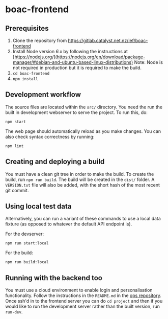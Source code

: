 # boac-frontend

## Prerequisites

1. Clone the repository from https://gitlab.catalyst.net.nz/lef/boac-frontend
2. Install Node version *6.x* by following the instructions at [https://nodejs.org/](https://nodejs.org/en/download/package-manager/#debian-and-ubuntu-based-linux-distributions)
Note: Node is not required in production but it is required to make the build.
3. `cd boac-frontend`
4. `npm install`

## Development workflow

The source files are located within the `src/` directory. You need the run the
built in development webserver to serve the project. To run this, do:

`npm start`

The web page should automatically reload as you make changes. You can also check
syntax correctness by running:

`npm lint`

## Creating and deploying a build

You must have a clean git tree in order to make the build. To create the build,
run `npm run build`. The build will be created in the `dist/` folder. A
`VERSION.txt` file will also be added, with the short hash of the most recent
git commit.

## Using local test data

Alternatively, you can run a variant of these commands to use a local data
fixture (as opposed to whatever the default API endpoint is).

For the devserver:

`npm run start:local`

For the build:

`npm run build:local`

## Running with the backend too

You must use a cloud environment to enable login and personalisation
functionality. Follow the instructions in the `README.md` in the [ops
repository](https://gitlab.catalyst.net.nz/lef/ops). Once ssh'd in to the
frontend server you can do `cd project` and then if you would like to run the
development server rather than the built version, run `run-dev`.
